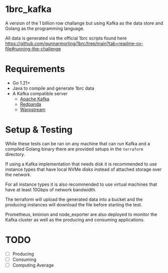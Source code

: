 # 1brc_kafka
A version of the 1 billion row challange but using Kafka as the data store and Golang as the programming language.

All data is generated via the official 1brc scripts found here https://github.com/gunnarmorling/1brc/tree/main?tab=readme-ov-file#running-the-challenge

# Requirements

* Go 1.21+
* Java to compile and generate 1brc data
* A Kafka compatible server
  * [Apache Kafka](https://kafka.apache.org/)
  * [Redpanda](https://redpanda.com/)
  * [Warpstream](https://www.warpstream.com/)

# Setup & Testing

While these tests can be ran on any machine that can run Kafka and a compiled Golang binary there are provided setups in the `terraform` directory.

If using a Kafka implementation that needs disk it is recommended to use instance types that have local NVMe disks instead of attached storage over the network.

For all instance types it is also recommended to use virtual machines that have at least 10Gbps of network bandwidth.

The terraform will upload the generated data into a bucket and the producing instances will download the file before starting the test.

Prometheus, kminion and node_exporter are also deployed to monitor the Kafka cluster as well as the producing and consuming applications.

# TODO

- [ ] Producing
- [ ] Consuming
- [ ] Computing Average
